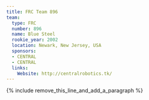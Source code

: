 ```yaml
---
title: FRC Team 896
team:
  type: FRC
  number: 896
  name: Blue Steel
  rookie_year: 2002
  location: Newark, New Jersey, USA
  sponsors:
  - CENTRAL
  - CENTRAL
  links:
    Website: http://centralrobotics.tk/
---
```


{% include remove_this_line_and_add_a_paragraph %}